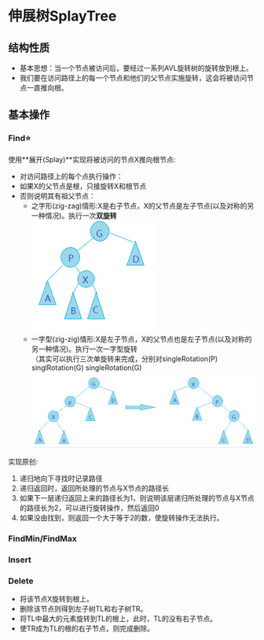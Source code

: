 # 伸展树SplayTree
## 结构性质
* 基本思想：当一个节点被访问后，要经过一系列AVL旋转树的旋转放到根上。
* 我们要在访问路径上的每一个节点和他们的父节点实施旋转，这会将被访问节点一直推向根。
## 基本操作
### Find⭐
使用**展开(Splay)**实现将被访问的节点X推向根节点:

* 对访问路径上的每个点执行操作：
* 如果X的父节点是根，只接旋转X和根节点
* 否则说明其有祖父节点：
    * 之字形(zig-zag)情形:X是右子节点，X的父节点是左子节点(以及对称的另一种情况)。执行一次**双旋转**  
    ![zig-zag](SplayTree-1.bmp)
    * 一字型(zig-zig)情形:X是左子节点，X的父节点也是左子节点(以及对称的另一种情况)。执行一次一字型旋转  
    （其实可以执行三次单旋转来完成，分别对singleRotation(P) singlRotation(G) singleRotation(G)
    ![zig-zig](SplayTree-2.bmp) 

实现原创:
 1. 递归地向下寻找时记录路径
 2. 递归返回时，返回所处理的节点与X节点的路径长
 3. 如果下一层递归返回上来的路径长为1，则说明该层递归所处理的节点与X节点的路径长为2，可以进行旋转操作，然后返回0
 4. 如果没由找到，则返回一个大于等于2的数，使旋转操作无法执行。
### FindMin/FindMax
### Insert
### Delete
* 将该节点X旋转到根上。
* 删除该节点则得到左子树TL和右子树TR。
* 将TL中最大的元素旋转到TL的根上，此时，TL的没有右子节点。
* 使TR成为TL的根的右子节点，则完成删除。
